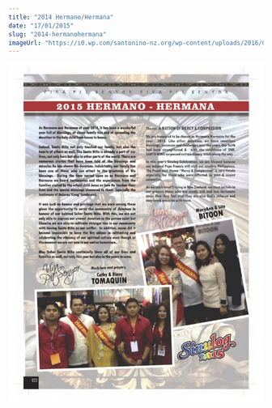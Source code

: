 ```yaml
---
title: "2014 Hermano/Hermana"
date: "17/01/2015"
slug: "2014-hermanohermana"
imageUrl: "https://i0.wp.com/santonino-nz.org/wp-content/uploads/2016/01/pg-22-770x1024.jpg?resize=770%2C1024"
---
```


![pg 22](assets\images\pg-22-770x1024.jpg)
